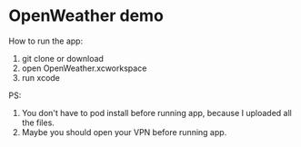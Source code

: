 # OpenWeather demo

How to run the app: 
1. git clone or download 
2. open OpenWeather.xcworkspace
3. run xcode 

PS: 
1. You don't have to pod install before running app, because I uploaded all the files.
2. Maybe you should open your VPN before running app.
